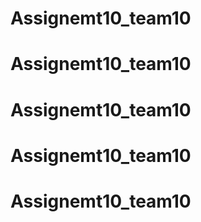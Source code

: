 # Assignemt10_team10
# Assignemt10_team10
# Assignemt10_team10
# Assignemt10_team10
# Assignemt10_team10
